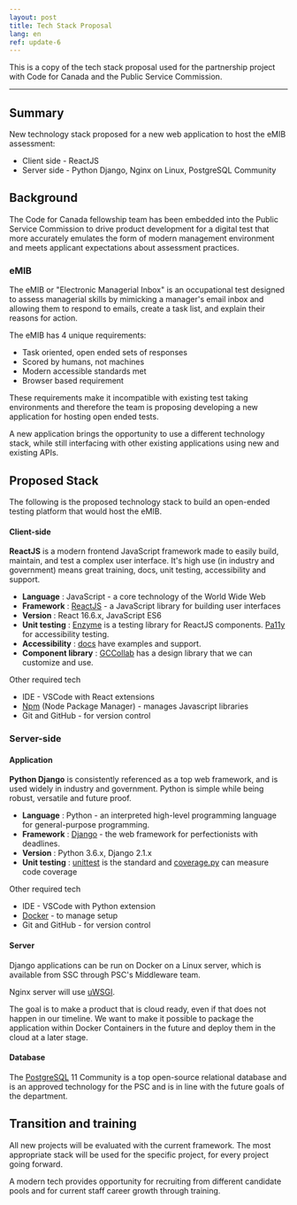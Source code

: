 ```yaml
---
layout: post
title: Tech Stack Proposal
lang: en
ref: update-6
---
```


This is a copy of the tech stack proposal used for the partnership project with Code for Canada and the Public Service Commission.

----

## Summary

New technology stack proposed for a new web application to host the eMIB assessment:

- Client side - ReactJS
- Server side - Python Django, Nginx on Linux, PostgreSQL Community

## Background

The Code for Canada fellowship team has been embedded into the Public Service Commission to drive product development for a digital test that more accurately emulates the form of modern management environment and meets applicant expectations about assessment practices.

### eMIB

The eMIB or &quot;Electronic Managerial Inbox&quot; is an occupational test designed to assess managerial skills by mimicking a manager&#39;s email inbox and allowing them to respond to emails, create a task list, and explain their reasons for action.

The eMIB has 4 unique requirements:

- Task oriented, open ended sets of responses
- Scored by humans, not machines
- Modern accessible standards met
- Browser based requirement

These requirements make it incompatible with existing test taking environments and therefore the team is proposing developing a new application for hosting open ended tests.

A new application brings the opportunity to use a different technology stack, while still interfacing with other existing applications using new and existing APIs.

## Proposed Stack

The following is the proposed technology stack to build an open-ended testing platform that would host the eMIB.

#### Client-side

**ReactJS** is a modern frontend JavaScript framework made to easily build, maintain, and test a complex user interface. It&#39;s high use (in industry and government) means great training, docs, unit testing, accessibility and support.

- **Language** : JavaScript - a core technology of the World Wide Web
- **Framework** : [ReactJS](https://reactjs.org/) - a JavaScript library for building user interfaces
- **Version** : React 16.6.x, JavaScript ES6
- **Unit testing** : [Enzyme](https://github.com/airbnb/enzyme/) is a testing library for ReactJS components. [Pa11y](http://pa11y.org/) for accessibility testing.
- **Accessibility** : [docs](https://reactjs.org/docs/accessibility.html) have examples and support.
- **Component library** : [GCCollab](https://design.gccollab.ca/component/) has a design library that we can customize and use.

Other required tech

- IDE - VSCode with React extensions
- [Npm](https://www.npmjs.com/) (Node Package Manager) - manages Javascript libraries
- Git and GitHub - for version control

### Server-side

#### Application

**Python Django** is consistently referenced as a top web framework, and is used widely in industry and government. Python is simple while being robust, versatile and future proof.

- **Language** : Python - an interpreted high-level programming language for general-purpose programming.
- **Framework** : [Django](https://www.djangoproject.com/) - the web framework for perfectionists with deadlines.
- **Version** : Python 3.6.x, Django 2.1.x
- **Unit testing** : [unittest](https://docs.python.org/3/library/unittest.html#module-unittest) is the standard and [coverage.py](https://coverage.readthedocs.io/en/v4.5.x/) can measure code coverage

Other required tech

- IDE - VSCode with Python extension
- [Docker](https://www.docker.com/) - to manage setup
- Git and GitHub - for version control

#### Server

Django applications can be run on Docker on a Linux server, which is available from SSC through PSC&#39;s Middleware team.

Nginx server will use [uWSGI](https://uwsgi-docs.readthedocs.io/en/latest/).

The goal is to make a product that is cloud ready, even if that does not happen in our timeline. We want to make it possible to package the application within Docker Containers in the future and deploy them in the cloud at a later stage.

#### Database

The [PostgreSQL](https://www.postgresql.org/) 11 Community is a top open-source relational database and is an approved technology for the PSC and is in line with the future goals of the department.

## Transition and training

All new projects will be evaluated with the current framework. The most appropriate stack will be used for the specific project, for every project going forward.

A modern tech provides opportunity for recruiting from different candidate pools and for current staff career growth through training.
